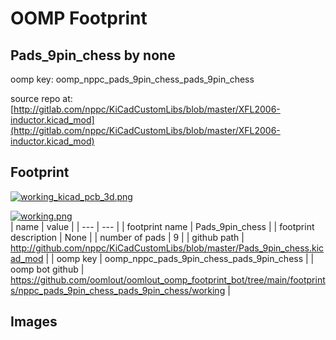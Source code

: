 # OOMP Footprint  
## Pads_9pin_chess  by none  
  
oomp key: oomp_nppc_pads_9pin_chess_pads_9pin_chess  
  
source repo at: [http://gitlab.com/nppc/KiCadCustomLibs/blob/master/XFL2006-inductor.kicad_mod](http://gitlab.com/nppc/KiCadCustomLibs/blob/master/XFL2006-inductor.kicad_mod)  
## Footprint  
  
[![working_kicad_pcb_3d.png](working_kicad_pcb_3d_600.png)](working_kicad_pcb_3d.png)  
  
[![working.png](working_600.png)](working.png)  
| name | value | 
| --- | --- | 
| footprint name | Pads_9pin_chess | 
| footprint description | None | 
| number of pads | 9 | 
| github path | http://github.com/nppc/KiCadCustomLibs/blob/master/Pads_9pin_chess.kicad_mod | 
| oomp key | oomp_nppc_pads_9pin_chess_pads_9pin_chess | 
| oomp bot github | https://github.com/oomlout/oomlout_oomp_footprint_bot/tree/main/footprints/nppc_pads_9pin_chess_pads_9pin_chess/working | 
## Images  
